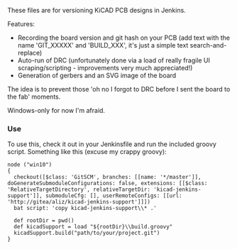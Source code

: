These files are for versioning KiCAD PCB designs in Jenkins.

Features:
* Recording the board version and git hash on your PCB (add text with the name 'GIT_XXXXX' and 'BUILD_XXX', it's just a simple text search-and-replace)
* Auto-run of DRC (unfortunately done via a load of really fragile UI scraping/scripting - improvements very much appreciated!)
* Generation of gerbers and an SVG image of the board

The idea is to prevent those 'oh no I forgot to DRC before I sent the board to the fab' moments.

Windows-only for now I'm afraid.

### Use

To use this, check it out in your Jenkinsfile and run the included groovy script. Something like this (excuse my crappy groovy):
```
node ("win10")
{
  checkout([$class: 'GitSCM', branches: [[name: '*/master']], doGenerateSubmoduleConfigurations: false, extensions: [[$class: 'RelativeTargetDirectory', relativeTargetDir: 'kicad-jenkins-support']], submoduleCfg: [], userRemoteConfigs: [[url: 'http://gitea/aliz/kicad-jenkins-support']]])
  bat script: 'copy kicad-jenkins-support\\* .'

  def rootDir = pwd()
  def kicadSupport = load "${rootDir}\\build.groovy"
  kicadSupport.build("path/to/your/project.git")
}
```